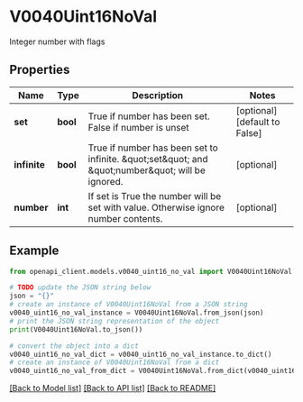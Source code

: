 # V0040Uint16NoVal

Integer number with flags

## Properties

Name | Type | Description | Notes
------------ | ------------- | ------------- | -------------
**set** | **bool** | True if number has been set. False if number is unset | [optional] [default to False]
**infinite** | **bool** | True if number has been set to infinite. \&quot;set\&quot; and \&quot;number\&quot; will be ignored. | [optional] 
**number** | **int** | If set is True the number will be set with value. Otherwise ignore number contents. | [optional] 

## Example

```python
from openapi_client.models.v0040_uint16_no_val import V0040Uint16NoVal

# TODO update the JSON string below
json = "{}"
# create an instance of V0040Uint16NoVal from a JSON string
v0040_uint16_no_val_instance = V0040Uint16NoVal.from_json(json)
# print the JSON string representation of the object
print(V0040Uint16NoVal.to_json())

# convert the object into a dict
v0040_uint16_no_val_dict = v0040_uint16_no_val_instance.to_dict()
# create an instance of V0040Uint16NoVal from a dict
v0040_uint16_no_val_from_dict = V0040Uint16NoVal.from_dict(v0040_uint16_no_val_dict)
```
[[Back to Model list]](../README.md#documentation-for-models) [[Back to API list]](../README.md#documentation-for-api-endpoints) [[Back to README]](../README.md)


